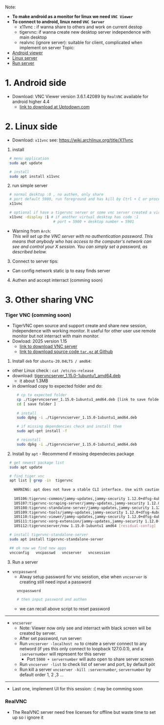 Note:
- **To make android as a monitor for linux we need `VNC Viewer`**
- **To connect to android, linux need `VNC Server`**
  - x11vnc : if wanna share to others and work on current destop
  - tigervnc: if wanna create new desktop server independence with main desktop
  - realvnc (ignore server): suitable for client, complicated when implement on server 
Topic:
- [Android viewer](#android-side)
- [Linux server](#linux-side)
- [Run server](#run-a-server)
  

# 1. Android side
- Download: VNC Viewer version 3.6.1.42089 by `RealVNC` available for android higher 4.4
  - [link to download at Uptodown.com](https://vnc-viewer.en.uptodown.com/android/download/1049524381)

# 2. Linux side
- Download: `x11vnc` see: https://wiki.archlinux.org/title/X11vnc
1. install
  ```bash
    # menu application
    sudo apt update

    # install
    sudo apt install x11vnc
  ```
2. run simple server
  ```bash
    # normal desktop :0 , no authen, only share
    # port default 5900, run foreground and has kill by Ctrl + C or process manager
    x11vnc

    # optional if have a tigervnc server or some vnc server created a virtual destop
    x11vnc -display :1 # if another virtual desktop has code :1
                        # port = 5900 + desktop number = 5901
  ```
- Warning from `Arch`:  
*This will set up the VNC server with no authentication password. This means that anybody who has access to the computer's network can see and control your X session. You can simply set a password, as described below.*

3. Connect to server tips:
- Can config network static ip to easy finds server

4. Authen and accept interract (comming soon)

   

# 3. Other sharing VNC
### Tiger VNC (comming soon)
- TigerVNC open source and support create and share new session, independence with working monitor. It useful for other user use remote monitor but not interract with main monitor.
- Dowload: 2025 version 1.15
  - [link to download VNC server](https://sourceforge.net/projects/tigervnc/files/stable/1.15.0/)
  - [link to download source code `tar.gz` at Github](https://github.com/TigerVNC/tigervnc/releases/tag/v1.15.0)
1. Install `deb` for `ubuntu-20.04LTS / amd64`:
  - other Linux check : `cat /etc/os-release`
  - download: [tigervncserver_1.15.0-1ubuntu1_amd64.deb](https://sourceforge.net/projects/tigervnc/files/stable/1.15.0/ubuntu-20.04LTS/amd64/)
    - it about 1.3MB
  - in download copy to expected folder and do:
    ```bash
      # cp to expected folder
      cp ./tigervncserver_1.15.0-1ubuntu1_amd64.deb [link to save folder]
      cd [ save folder ]
  
      # install
      sudo dpkg -i ./tigervncserver_1.15.0-1ubuntu1_amd64.deb

      # if missing dependencies check and install them
      sudo apt-get install -f

      # reinstall
      sudo dpkg -i ./tigervncserver_1.15.0-1ubuntu1_amd64.deb
    ```
2. Install by `apt` - Recommend if missing dependecies package
```bash
  # get newest package list
  sudo apt update

  # find tiger vnc
  apt list | grep -in  tigervnc
    
    WARNING: apt does not have a stable CLI interface. Use with caution in scripts.
    
    105106:tigervnc-common/jammy-updates,jammy-security 1.12.0+dfsg-4ubuntu0.22.04.1 amd64
    105107:tigervnc-scraping-server/jammy-updates,jammy-security 1.12.0+dfsg-4ubuntu0.22.04.1 amd64
    105108:tigervnc-standalone-server/jammy-updates,jammy-security 1.12.0+dfsg-4ubuntu0.22.04.1 amd64
    105109:tigervnc-tools/jammy-updates,jammy-security 1.12.0+dfsg-4ubuntu0.22.04.1 amd64
    105110:tigervnc-viewer/jammy-updates,jammy-security 1.12.0+dfsg-4ubuntu0.22.04.1 amd64
    105111:tigervnc-xorg-extension/jammy-updates,jammy-security 1.12.0+dfsg-4ubuntu0.22.04.1 amd64
    105112:tigervncserver/now 1.15.0-1ubuntu1 amd64 [residual-config]

  # install tigervnc-standalone-server
  sudo apt install tigervnc-standalone-server

  ## ok now we find new apps
  vncconfig   vncpasswd   vncserver   vncsession  

```

3. Run a server
- `vncpassword`
  - Alway setup password for vnc sesstion, else when `vncserver`  is creating still need input a password
  ```bash
    vncpassword
  
    # then input password and authen
  ```
  - we can recall above script to reset password
---
- `vncserver`
  - Note: Viewer now only see and interract with black screen will be created by server.
  - After set password, run server:
  - Run `vncserver -localhost no` to create a server connect to any netword (if yes this only connect to loopback 127.0.0.1), and a `:servernumber` will represent for this server
    - Port `5900 + servernumber` will auto open to share server screen
  - Run `vncserver -list` to check list of server and port, by default pỏt
  - Run kill a server `vncserver -kill :servernumber`, `servernumber` by default order 1, 2 ,3 ...
---
- Last one, implement UI for this session: :( may be comming soon

### RealVNC
- The RealVNC server need free licenses for offline but waste time to set up so i ignore it
